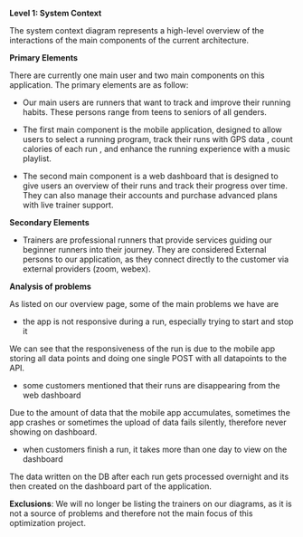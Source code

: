 **Level 1: System Context**

The system context diagram represents a high-level overview of the interactions of the main components of the current architecture.

**Primary Elements**

There are currently one main user and two main components on this application. The primary elements are as follow:

- Our main users are runners that want to track and improve their running habits. These persons range from teens to seniors of all genders. 

- The first main component is the mobile application, designed to allow users to select a running program, track their runs with GPS data , count calories of each run , and enhance the running experience with a music playlist. 

- The second main component is a web dashboard that is designed to give users an overview of their runs and track their progress over time. They can also manage their accounts and purchase advanced plans with live trainer support.

**Secondary Elements**

- Trainers are professional runners that provide services guiding our beginner runners into their journey. They are considered External persons to our application, as they connect directly to the customer via external providers (zoom, webex).

**Analysis of problems**

As listed on our overview page, some of the main problems we have are 

- the app is not responsive during a run, especially trying to start and stop it

We can see that the responsiveness of the run is due to the mobile app storing all data points and doing one single POST with all datapoints to the API.

- some customers mentioned that their runs are disappearing from the web dashboard

Due to the amount of data that the mobile app accumulates, sometimes the app crashes or sometimes the upload of data fails silently, therefore never showing on dashboard. 

- when customers finish a run, it takes more than one day to view on the dashboard

The data written on the DB after each run gets processed overnight and its then created on the dashboard part of the application. 


**Exclusions**: We will no longer be listing the trainers on our diagrams, as it is not a source of problems and therefore not the main focus of this optimization project.